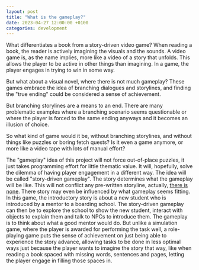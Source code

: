 ```yaml
---
layout: post
title: "What is the gameplay?"
date: 2023-04-27 12:00:00 +0100
categories: development
---
```


What differentiates a book from a story-driven video game? When reading a book, the reader is actively imagining the visuals and the sounds. A video game is, as the name implies, more like a video of a story that unfolds. This allows the player to be active in other things than imagining. In a game, the player engages in trying to win in some way.

But what about a visual novel, where there is not much gameplay? These games embrace the idea of branching dialogues and storylines, and finding the "true ending" could be considered a sense of achievement.

But branching storylines are a means to an end. There are many problematic examples where a branching scenario seems questionable or where the player is forced to the same ending anyways and it becomes an illusion of choice.

So what kind of game would it be, without branching storylines, and without things like puzzles or boring fetch quests? Is it even a game anymore, or more like a video tape with lots of manual effort?

The "gameplay" idea of this project will not force out-of-place puzzles, it just takes programming effort for little thematic value. It will, hopefully, solve the dilemma of having player engagement in a different way. The idea will be called "story-driven gameplay". The story determines what the gameplay will be like. This will not conflict any pre-written storyline, actually, [there is none][tin]. There story may even be influenced by what gameplay seems fitting. In this game, the introductory story is about a new student who is introduced by a mentor to a boarding school. The story-driven gameplay can then be to explore the school to show the new student, interact with objects to explain them and talk to NPCs to introduce them. The gameplay is to think about what a good mentor would do. But unlike a simulation game, where the player is awarded for performing the task well, a role-playing game puts the sense of achievement on just being able to experience the story advance, allowing tasks to be done in less optimal ways just because the player wants to imagine the story that way, like when reading a book spaced with missing words, sentences and pages, letting the player engage in filling those spaces in.

[tin]: https://vince-diversity.github.io/Project-Acceleration/development/2023/04/08/story-idea.html
